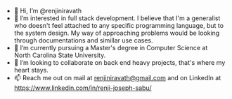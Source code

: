 - 👋 Hi, I’m @renjiniravath
- 👀 I’m interested in full stack development. I believe that I'm a generalist who doesn't feel attached to any specific programming language, but to the system design. My way of approaching problems would be looking through documentations and simillar use cases.
- 🌱 I’m currently pursuing a Master's degree in Computer Science at North Carolina State University.
- 💞️ I’m looking to collaborate on back end heavy projects, that's where my heart stays.
- 📫 Reach me out on mail at renjiniravath@gmail.com and on LinkedIn at https://www.linkedin.com/in/renji-joseph-sabu/

<!---
renjiniravath/renjiniravath is a ✨ special ✨ repository because its `README.md` (this file) appears on your GitHub profile.
You can click the Preview link to take a look at your changes.
--->
